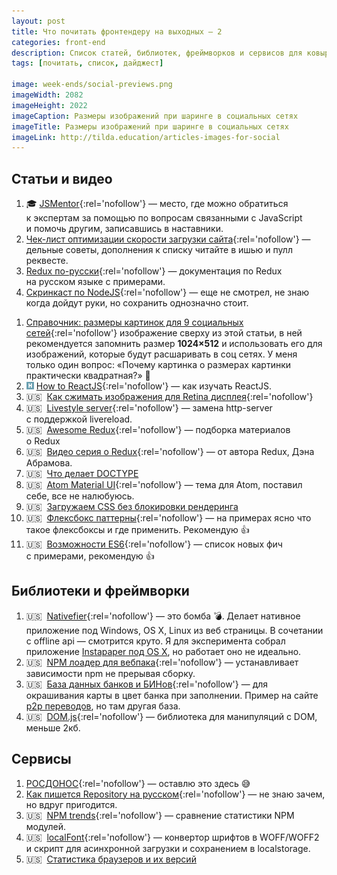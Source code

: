 ```yaml
---
layout: post
title: Что почитать фронтендеру на выходных — 2
categories: front-end
description: Список статей, библиотек, фреймворков и сервисов для ковыряния на выходных или в свободное время для фронтенд разработчика.
tags: [почитать, список, дайджест]

image: week-ends/social-previews.png
imageWidth: 2082
imageHeight: 2022
imageCaption: Размеры изображений при шаринге в социальных сетях
imageTitle: Размеры изображений при шаринге в социальных сетях
imageLink: http://tilda.education/articles-images-for-social
---
```


## Статьи и видео
1. 🎓 [JSMentor][25]{:rel='nofollow'} — место, где можно обратиться к экспертам за помощью по вопросам связанными с JavaScript и помочь другим, записавшись в наставники.
1. [Чек-лист оптимизации скорости загрузки сайта][1]{:rel='nofollow'} — дельные советы, дополнения к списку читайте в ишью и пулл реквесте.
1. [Redux по-русски][8]{:rel='nofollow'} — документация по Redux на русском языке с примерами.
1. [Скринкаст по NodeJS][22]{:rel='nofollow'} — еще не смотрел, не знаю когда дойдут руки, но сохранить однозначно стоит.

<!-- more -->

1. [Справочник: размеры картинок для 9 социальных сетей][27]{:rel='nofollow'} изображение сверху из этой статьи, в ней рекомендуется запомнить размер **1024×512** и использовать его для изображений, которые будут расшаривать в соц сетях. У меня только один вопрос: «Почему картинка о размерах картинки практически квадратная?» 🤔
1. ![](/img/habr.png) [How to ReactJS][11]{:rel='nofollow'} — как изучать ReactJS.
1. 🇺🇸&nbsp;&nbsp;[Как сжимать изображения для Retina дисплея][2]{:rel='nofollow'}
1. 🇺🇸&nbsp;&nbsp;[Livestyle server][6]{:rel='nofollow'} — замена http-server с поддержкой livereload.
1. 🇺🇸&nbsp;&nbsp;[Awesome Redux][9]{:rel='nofollow'} — подборка материалов о Redux
1. 🇺🇸&nbsp;&nbsp;[Видео серия о Redux][12]{:rel='nofollow'} — от автора Redux, Дэна Абрамова.
1. 🇺🇸&nbsp;&nbsp;[Что делает DOCTYPE][13]
1. 🇺🇸&nbsp;&nbsp;[Atom Material UI][17]{:rel='nofollow'} — тема для Atom, поставил себе, все не налюбуюсь.
1. 🇺🇸&nbsp;&nbsp;[Загружаем CSS без блокировки рендеринга][18]
1. 🇺🇸&nbsp;&nbsp;[Флексбокс паттерны][21]{:rel='nofollow'} — на примерах ясно что такое флексбоксы и где применить. Рекомендую 👍
1. 🇺🇸&nbsp;&nbsp;[Возможности ES6][28]{:rel='nofollow'} — список новых фич с примерами, рекомендую 👍


## Библиотеки и фреймворки
1. 🇺🇸&nbsp;&nbsp;[Nativefier][29]{:rel='nofollow'} — это бомба 💣. Делает нативное приложение под Windows, OS X, Linux из веб страницы. В сочетании с offline api — смотрится круто. Я для эксперимента собрал приложение [Instapaper под OS X](/demo/Instapaper.zip), но работает оно не идеально.
1. 🇺🇸&nbsp;&nbsp;[NPM лоадер для вебпака][23]{:rel='nofollow'} — устанавливает зависимости npm не прерывая сборку.
1. 🇺🇸&nbsp;&nbsp;[База данных банков и БИНов][4]{:rel='nofollow'} — для окрашивания карты в цвет банка при заполнении. Пример на сайте [p2p переводов](https://p2p.payler.com/), но там другая база.
1. 🇺🇸&nbsp;&nbsp;[DOM.js][15]{:rel='nofollow'} — библиотека для манипуляций с DOM, меньше 2кб.


## Сервисы
1. [РОСДОНОС][20]{:rel='nofollow'} — оставлю это здесь 😅
1. [Как пишется Repository на русском][3]{:rel='nofollow'} — не знаю зачем, но вдруг пригодится.
1. 🇺🇸&nbsp;&nbsp;[NPM trends][7]{:rel='nofollow'} — сравнение статистики NPM модулей.
1. 🇺🇸&nbsp;&nbsp;[localFont][26]{:rel='nofollow'} — конвертор шрифтов в WOFF/WOFF2 и скрипт для асинхронной загрузки и сохранением в localstorage.
1. 🇺🇸&nbsp;&nbsp;[Статистика браузеров и их версий][19]


[1]: https://github.com/ihorzenich/WebPerformanceChecklist
[2]: http://www.netvlies.nl/tips-updates/design-interactie/retina-revolution
[3]: http://howtospellrepositoryinrussian.ru/
[4]: https://github.com/Ramoona/banks-db
[6]: https://github.com/One-com/livestyle
[7]: http://www.npmtrends.com/redux-vs-react-vs-flux
[8]: https://github.com/rajdee/redux-in-russian
[9]: https://github.com/xgrommx/awesome-redux
[10]: https://github.com/premailer/premailer
[11]: http://habrahabr.ru/post/275227/
[12]: https://egghead.io/lessons/javascript-redux-the-single-immutable-state-tree
[13]: https://blog.whiteboard.is/answering-front-end-developer-interview-questions-what-does-a-doctype-do-21bc97c7e873
[15]: https://github.com/richardgorman/DOM.js
[17]: https://atom.io/packages/atom-material-ui
[18]: http://keithclark.co.uk/articles/loading-css-without-blocking-render/
[19]: http://caniuse.com/usage_table.php
[20]: http://xn--d1asbbbhie.xn--p1ai/
[21]: http://webkit-flex.atomeye.com/
[22]: https://vk.com/webtackles?w=wall-78554274_7135%2F737fef5f449d40545a
[23]: https://github.com/ericclemmons/npm-install-loader
[25]: https://github.com/roman01la/js-mentor
[26]: http://jaicab.com/localFont/
[27]: http://tilda.education/articles-images-for-social
[28]: http://es6-features.org/#Constants
[29]: https://github.com/jiahaog/nativefier
